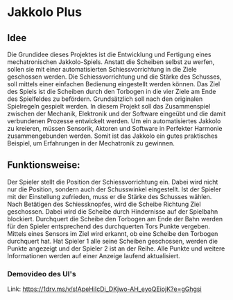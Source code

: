 # Jakkolo Plus
## Idee
Die Grundidee dieses Projektes ist die Entwicklung und Fertigung eines mechatronischen Jakkolo-Spiels. Anstatt die Scheiben selbst zu werfen, sollen sie mit einer automatisierten Schiessvorrichtung in die Ziele geschossen werden. Die Schiessvorrichtung und die Stärke des Schusses, soll mittels einer einfachen Bedienung eingestellt werden können. Das Ziel des Spiels ist die Scheiben durch den Torbogen in die vier Ziele am Ende des Spielfeldes zu befördern. Grundsätzlich soll nach den originalen Spielregeln gespielt werden. In diesem Projekt soll das Zusammenspiel zwischen der Mechanik, Elektronik und der Software eingeübt und die damit verbundenen Prozesse entwickelt werden.  Um ein automatisiertes Jakkolo zu kreieren, müssen Sensorik, Aktoren und Software in Perfekter Harmonie zusammengebunden werden. Somit ist das Jakkolo ein gutes praktisches Beispiel, um Erfahrungen in der Mechatronik zu gewinnen. 

## Funktionsweise: 
Der Spieler stellt die Position der Schiessvorrichtung ein. Dabei wird nicht nur die Position, sondern auch der Schusswinkel eingestellt. Ist der Spieler mit der Einstellung zufrieden, muss er die Stärke des Schusses wählen. Nach Betätigen des Schiessknopfes, wird die Scheibe Richtung Ziel geschossen. Dabei wird die Scheibe durch Hindernisse auf der Spielbahn blockiert. Durchquert die Scheibe den Torbogen am Ende der Bahn werden für den Spieler entsprechend des durchquerten Tors Punkte vergeben. Mittels eines Sensors im Ziel wird erkannt, ob eine Scheibe den Torbogen durchquert hat. Hat Spieler 1 alle seine Scheiben geschossen, werden die Punkte angezeigt und der Spieler 2 ist an der Reihe. Alle Punkte und weitere Informationen werden auf einer Anzeige laufend aktualisiert. 


### Demovideo des UI's

Link: https://1drv.ms/v/s!ApeHiIcDi_DKjwo-AH_eyoQEiojK?e=gGhgsi
